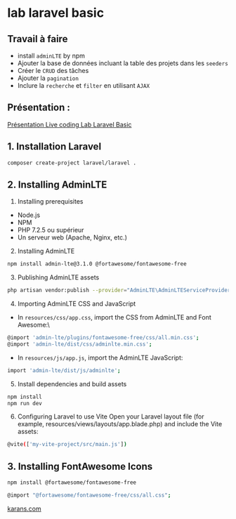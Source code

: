 # lab laravel basic

## Travail à faire
- install `adminLTE` by npm
- Ajouter la base de données incluant la table des projets dans les `seeders`
- Créer le `CRUD` des tâches
- Ajouter la `pagination`
- Inclure la `recherche` et `filter` en utilisant `AJAX`

## Présentation :
[Présentation Live coding Lab Laravel Basic](https://docs.google.com/presentation/d/176TlPBFBSugG85ieaXXGPzOTf3MoXjWpkF5mYHJykJQ/edit?usp=sharing)

## 1. Installation Laravel 
```bash
composer create-project laravel/laravel .
```

## 2. Installing AdminLTE
1. Installing prerequisites
- Node.js
- NPM
- PHP 7.2.5 ou supérieur
- Un serveur web (Apache, Nginx, etc.)
2. Installing AdminLTE
```bash
npm install admin-lte@3.1.0 @fortawesome/fontawesome-free
```
3. Publishing AdminLTE assets
```bash
php artisan vendor:publish --provider="AdminLTE\AdminLTEServiceProvider"
```
4. Importing AdminLTE CSS and JavaScript
- In `resources/css/app.css`, import the CSS from AdminLTE and Font Awesome:\
```bash
@import 'admin-lte/plugins/fontawesome-free/css/all.min.css';
@import 'admin-lte/dist/css/adminlte.min.css';
```
- In `resources/js/app.js`, import the AdminLTE JavaScript:
```bash
import 'admin-lte/dist/js/adminlte';
```
5. Install dependencies and build assets
```bash
npm install
npm run dev
```
6. Configuring Laravel to use Vite
Open your Laravel layout file (for example, resources/views/layouts/app.blade.php) and include the Vite assets:

```bash
@vite(['my-vite-project/src/main.js'])
```
## 3. Installing FontAwesome Icons 
```bash
npm install @fortawesome/fontawesome-free
```
```bash
@import "@fortawesome/fontawesome-free/css/all.css";
```
[karans.com](https://www.karans.com.np/laravel-10/how-to-install-fontawesome-icons-in-laravel-10/)

